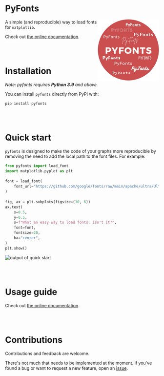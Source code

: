 # PyFonts

<img src="https://github.com/JosephBARBIERDARNAL/static/blob/main/python-libs/pyfonts/image.png?raw=true" alt="pyfonts logo" align="right" width="200px"/>

A simple (and reproducible) way to load fonts for `matplotlib`.

Check out [the online documentation](https://python-graph-gallery.com/pyfonts/).

<br><br>

# Installation

_Note: pyfonts requires **Python 3.9** and above._

You can install `pyfonts` directly from PyPI with:

```
pip install pyfonts
```

<br><br>

# Quick start

`pyfonts` is designed to make the code of your graphs more reproducible by removing the need to add the local path to the font files. For example:

```python
from pyfonts import load_font
import matplotlib.pyplot as plt

font = load_font(
    font_url="https://github.com/google/fonts/raw/main/apache/ultra/Ultra-Regular.ttf"
)

fig, ax = plt.subplots(figsize=(10, 6))
ax.text(
    x=0.5,
    y=0.5,
    s=f"What an easy way to load fonts, isn't it?",
    font=font,
    fontsize=20,
    ha="center",
)
plt.show()
```

![output of quick start](https://github.com/JosephBARBIERDARNAL/pyfonts/blob/main/img/quickstart.png?raw=true)

<br><br>

# Usage guide

Check out [the online documentation](https://python-graph-gallery.com/pyfonts/).

<br><br>

# Contributions

Contributions and feedback are welcome.

There's not much that needs to be implemented at the moment. If you've found a bug or want to request a new feature, open an [issue](https://github.com/JosephBARBIERDARNAL/pyfonts/issues).

<br><br><br>
